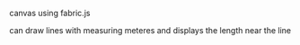 canvas using fabric.js

can draw lines with measuring meteres and displays the length near the line
